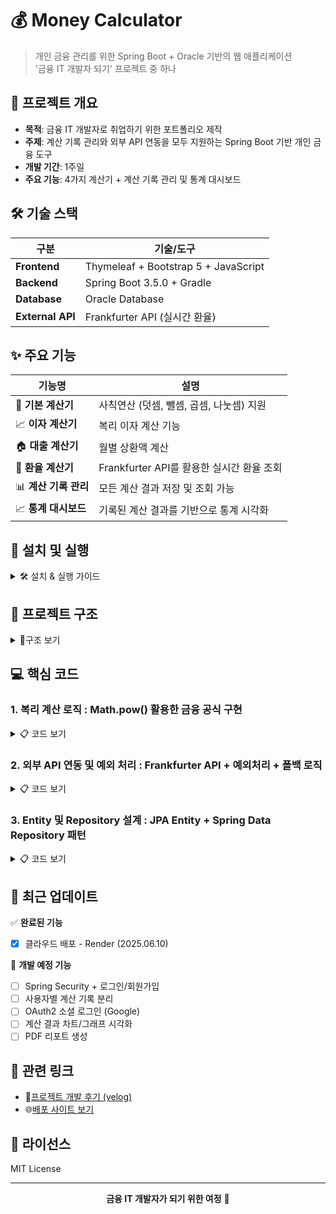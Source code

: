 # 💰 Money Calculator

>  개인 금융 관리를 위한 Spring Boot + Oracle 기반의 웹 애플리케이션  
> '금융 IT 개발자 되기' 프로젝트 중 하나

## 🎯 프로젝트 개요

- **목적**: 금융 IT 개발자로 취업하기 위한 포트폴리오 제작
- **주제**: 계산 기록 관리와 외부 API 연동을 모두 지원하는 Spring Boot 기반 개인 금융 도구
- **개발 기간**: 1주일
- **주요 기능**: 4가지 계산기 + 계산 기록 관리 및 통계 대시보드

## 🛠️ 기술 스택

| 구분 | 기술/도구 |
|------|-----------|
| **Frontend** | Thymeleaf + Bootstrap 5 + JavaScript |
| **Backend** | Spring Boot 3.5.0 + Gradle |
| **Database** | Oracle Database |
| **External API** | Frankfurter API (실시간 환율) |

## ✨ 주요 기능

| 기능명 | 설명 |
|--------|------|
| 🧮 **기본 계산기** | 사칙연산 (덧셈, 뺄셈, 곱셈, 나눗셈) 지원 |
| 📈 **이자 계산기** | 복리 이자 계산 기능 |
| 🏠 **대출 계산기** | 월별 상환액 계산 |
| 💱 **환율 계산기** | Frankfurter API를 활용한 실시간 환율 조회 |
| 📊 **계산 기록 관리** | 모든 계산 결과 저장 및 조회 가능 |
| 📈 **통계 대시보드** | 기록된 계산 결과를 기반으로 통계 시각화 |

## 🚀 설치 및 실행

<details><summary>🛠️ 설치 & 실행 가이드</summary>
    
### 사전 요구사항
- Java 21
- Oracle Database
- Gradle

### 실행 방법
```bash
# 1. 저장소 클론
git clone https://github.com/Emily0814/money-calculator.git
cd money-calculator

# 2. 로컬 DB 설정 파일 생성
# src/main/resources/application-local.yml 파일을 생성하고 아래 내용 추가

# 3. 애플리케이션 실행
./gradlew bootRun

# 4. 브라우저에서 접속
http://localhost:8080
```
```yaml
# application-local.yml
spring:
  datasource:
    url: jdbc:oracle:thin:@localhost:1521/XEPDB1    # host:port/serviceName을 본인 환경에 맞게 수정
    username: calc                                  # Oracle DB 사용자명
    password: calc1234                              # Oracle DB 비밀번호
    driver-class-name: oracle.jdbc.OracleDriver
```

</details>

## 📁 프로젝트 구조
<details><summary>📘구조 보기</summary>
    
```java
src/main/java/com/ajaajas/calc/
├── CalcApplication.java
├── controller/
│   └── CalcController.java
├── service/
│   └── CalcService.java
├── entity/
│   └── CalculationHistory.java
└── repository/
    └── CalculationHistoryRepository.java

src/main/resources/
├── templates/
│   ├── fragments/
│   ├── calculator/
│   └── index.html
└── static/
    ├── css/
    └── js/
```
</details>

## 💻 핵심 코드

### 1. 복리 계산 로직 : Math.pow() 활용한 금융 공식 구현
<details><summary>📋 코드 보기</summary>
    
```java
public double calculateCompoundInterest(double principal, double rate, int years) {
    double result = principal * Math.pow(1 + rate/100, years);
    
    saveCalculationHistory("interest", 
        String.format("{\"principal\":%.2f,\"rate\":%.2f,\"years\":%d,\"type\":\"compound\"}", 
                     principal, rate, years),
        String.valueOf(result));
    
    return result;
}
```
</details>

### 2. 외부 API 연동 및 예외 처리 : Frankfurter API + 예외처리 + 폴백 로직
<details><summary>📋 코드 보기</summary>
    
```java
public double getExchangeRate(String fromCurrency, String toCurrency) {
    try {
        String url = "https://api.frankfurter.app/latest?from=" + fromCurrency + "&to=" + toCurrency;
        
        HttpURLConnection connection = (HttpURLConnection) new URL(url).openConnection();
        connection.setRequestMethod("GET");
        connection.setConnectTimeout(5000);
        connection.setReadTimeout(5000);
        
        BufferedReader reader = new BufferedReader(new InputStreamReader(connection.getInputStream()));
        StringBuilder response = new StringBuilder();
        String line;
        while ((line = reader.readLine()) != null) {
            response.append(line);
        }
        reader.close();
        
        JsonNode jsonNode = objectMapper.readTree(response.toString());
        JsonNode rates = jsonNode.get("rates");
        
        if (rates.has(toCurrency)) {
            return rates.get(toCurrency).asDouble();
        }
        
        throw new RuntimeException("지원하지 않는 통화: " + toCurrency);
        
    } catch (Exception e) {
        // API 실패 시 더미 데이터 사용
        if ("KRW".equals(fromCurrency) && "USD".equals(toCurrency)) {
            return 0.00073;
        } else if ("USD".equals(fromCurrency) && "KRW".equals(toCurrency)) {
            return 1381.4;
        }
        return 1.0; // 기본값
    }
}
```

</details>

### 3. Entity 및 Repository 설계 : JPA Entity + Spring Data Repository 패턴

<details><summary>📋 코드 보기</summary>
    
```java
@Entity
@Table(name = "calculation_history")
public class CalculationHistory {
    @Id
    @GeneratedValue(strategy = GenerationType.SEQUENCE, generator = "calc_seq")
    @SequenceGenerator(name = "calc_seq", sequenceName = "CALC_SEQ", allocationSize = 1)
    private Long id;
    
    @Column(name = "calc_type", nullable = false, length = 20)
    private String calcType;
    
    @Column(name = "input_data", length = 1000)
    private String inputData; // JSON 형태
    
    @Column(name = "result", nullable = false)
    private String result;
    
    @Column(name = "created_at", nullable = false)
    private LocalDateTime createdAt;
}

@Repository
public interface CalculationHistoryRepository extends JpaRepository<CalculationHistory, Long> {
    List<CalculationHistory> findByCalcTypeOrderByCreatedAtDesc(String calcType);
    List<CalculationHistory> findTop10ByOrderByCreatedAtDesc();
}
```

</details>

## 🔄 최근 업데이트

✅ **완료된 기능**
- [x] 클라우드 배포 - Render (2025.06.10)

🚧 **개발 예정 기능**
- [ ] Spring Security + 로그인/회원가입
- [ ] 사용자별 계산 기록 분리  
- [ ] OAuth2 소셜 로그인 (Google)
- [ ] 계산 결과 차트/그래프 시각화
- [ ] PDF 리포트 생성

## 🔗 관련 링크

- 📝[프로젝트 개발 후기 (velog)](https://velog.io/@ajaajas/금융IT-개발자되기-프로젝트-Spring-Boot-Oracle-DB-금융-계산기-프로젝트)
- 🌐[배포 사이트 보기](https://money-calculator-hdld.onrender.com)

## 📄 라이선스

MIT License

---

<div align="center">
  <strong>금융 IT 개발자가 되기 위한 여정</strong> 🚀
</div>
